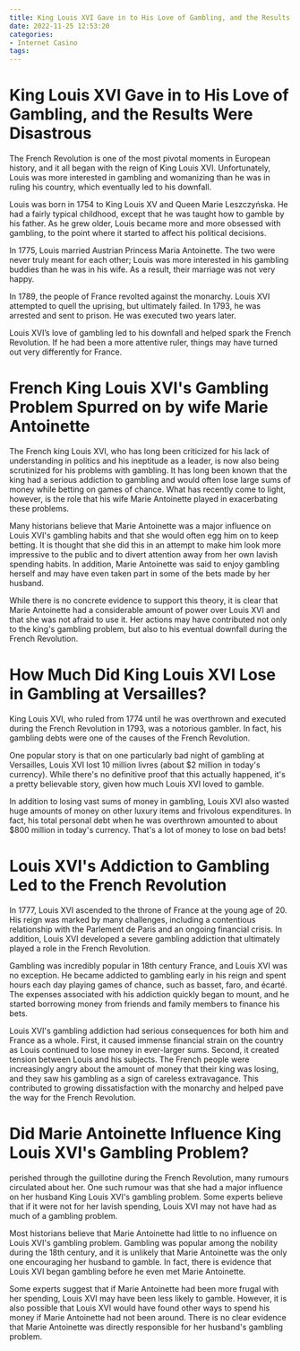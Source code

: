 ```yaml
---
title: King Louis XVI Gave in to His Love of Gambling, and the Results Were Disastrous
date: 2022-11-25 12:53:20
categories:
- Internet Casino
tags:
---
```



#  King Louis XVI Gave in to His Love of Gambling, and the Results Were Disastrous

The French Revolution is one of the most pivotal moments in European history, and it all began with the reign of King Louis XVI. Unfortunately, Louis was more interested in gambling and womanizing than he was in ruling his country, which eventually led to his downfall.

Louis was born in 1754 to King Louis XV and Queen Marie Leszczyńska. He had a fairly typical childhood, except that he was taught how to gamble by his father. As he grew older, Louis became more and more obsessed with gambling, to the point where it started to affect his political decisions.

In 1775, Louis married Austrian Princess Maria Antoinette. The two were never truly meant for each other; Louis was more interested in his gambling buddies than he was in his wife. As a result, their marriage was not very happy.

In 1789, the people of France revolted against the monarchy. Louis XVI attempted to quell the uprising, but ultimately failed. In 1793, he was arrested and sent to prison. He was executed two years later.

Louis XVI’s love of gambling led to his downfall and helped spark the French Revolution. If he had been a more attentive ruler, things may have turned out very differently for France.

#  French King Louis XVI's Gambling Problem Spurred on by wife Marie Antoinette

The French king Louis XVI, who has long been criticized for his lack of understanding in politics and his ineptitude as a leader, is now also being scrutinized for his problems with gambling.  It has long been known that the king had a serious addiction to gambling and would often lose large sums of money while betting on games of chance.  What has recently come to light, however, is the role that his wife Marie Antoinette played in exacerbating these problems.

Many historians believe that Marie Antoinette was a major influence on Louis XVI's gambling habits and that she would often egg him on to keep betting.  It is thought that she did this in an attempt to make him look more impressive to the public and to divert attention away from her own lavish spending habits.  In addition, Marie Antoinette was said to enjoy gambling herself and may have even taken part in some of the bets made by her husband.

While there is no concrete evidence to support this theory, it is clear that Marie Antoinette had a considerable amount of power over Louis XVI and that she was not afraid to use it.  Her actions may have contributed not only to the king's gambling problem, but also to his eventual downfall during the French Revolution.

#  How Much Did King Louis XVI Lose in Gambling at Versailles?

King Louis XVI, who ruled from 1774 until he was overthrown and executed during the French Revolution in 1793, was a notorious gambler. In fact, his gambling debts were one of the causes of the French Revolution.

One popular story is that on one particularly bad night of gambling at Versailles, Louis XVI lost 10 million livres (about $2 million in today's currency). While there's no definitive proof that this actually happened, it's a pretty believable story, given how much Louis XVI loved to gamble.

In addition to losing vast sums of money in gambling, Louis XVI also wasted huge amounts of money on other luxury items and frivolous expenditures. In fact, his total personal debt when he was overthrown amounted to about $800 million in today's currency. That's a lot of money to lose on bad bets!

#  Louis XVI's Addiction to Gambling Led to the French Revolution

In 1777, Louis XVI ascended to the throne of France at the young age of 20. His reign was marked by many challenges, including a contentious relationship with the Parlement de Paris and an ongoing financial crisis. In addition, Louis XVI developed a severe gambling addiction that ultimately played a role in the French Revolution.

Gambling was incredibly popular in 18th century France, and Louis XVI was no exception. He became addicted to gambling early in his reign and spent hours each day playing games of chance, such as basset, faro, and écarté. The expenses associated with his addiction quickly began to mount, and he started borrowing money from friends and family members to finance his bets.

Louis XVI's gambling addiction had serious consequences for both him and France as a whole. First, it caused immense financial strain on the country as Louis continued to lose money in ever-larger sums. Second, it created tension between Louis and his subjects. The French people were increasingly angry about the amount of money that their king was losing, and they saw his gambling as a sign of careless extravagance. This contributed to growing dissatisfaction with the monarchy and helped pave the way for the French Revolution.

#  Did Marie Antoinette Influence King Louis XVI's Gambling Problem?
 perished through the guillotine during the French Revolution, many rumours circulated about her. One such rumour was that she had a major influence on her husband King Louis XVI's gambling problem. Some experts believe that if it were not for her lavish spending, Louis XVI may not have had as much of a gambling problem. 

Most historians believe that Marie Antoinette had little to no influence on Louis XVI's gambling problem. Gambling was popular among the nobility during the 18th century, and it is unlikely that Marie Antoinette was the only one encouraging her husband to gamble. In fact, there is evidence that Louis XVI began gambling before he even met Marie Antoinette. 

Some experts suggest that if Marie Antoinette had been more frugal with her spending, Louis XVI may have been less likely to gamble. However, it is also possible that Louis XVI would have found other ways to spend his money if Marie Antoinette had not been around. There is no clear evidence that Marie Antoinette was directly responsible for her husband's gambling problem.